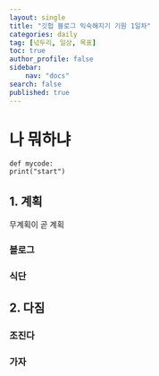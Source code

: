 ```yaml
---
layout: single
title: "깃헙 블로그 익숙해지기 기원 1일차"
categories: daily
tag: [넋두리, 일상, 목표]
toc: true
author_profile: false
sidebar:
    nav: "docs"
search: false
published: true
---
```


# 나 뭐하냐

```
def mycode:
print("start")

```

## 1. 계획

무계획이 곧 계획

### 블로그

### 식단

## 2. 다짐

### 조진다

### 가자



